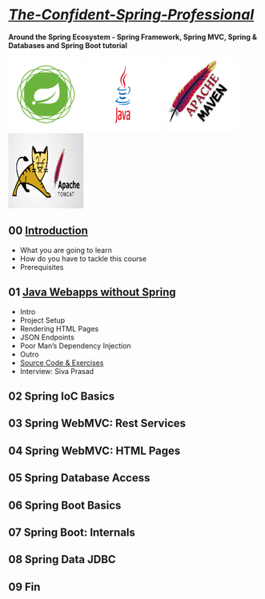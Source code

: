 # ***[The-Confident-Spring-Professional]()***
  **Around the Spring Ecosystem - Spring Framework, Spring MVC, Spring & Databases and Spring Boot tutorial**


<p float="left">
  <img src="https://github.com/halilkosee/The-Confident-Spring-Professional/blob/main/img/1.png" width="150" height=150 />
  <img src="https://github.com/halilkosee/The-Confident-Spring-Professional/blob/main/img/2.png" width="150" height=150 />
  <img src="https://github.com/halilkosee/The-Confident-Spring-Professional/blob/main/img/3.jfif" width="150" height=150 />
  <img src="https://github.com/halilkosee/The-Confident-Spring-Professional/blob/main/img/4.png" width="150" height=150 />
</p>


## 00 [Introduction](https://github.com/halilkosee/The-Confident-Spring-Professional/blob/main/00%20Introduction/readme.md)
* What you are going to learn
* How do you have to tackle this course
* Prerequisites

## 01 [Java Webapps without Spring](https://github.com/halilkosee/The-Confident-Spring-Professional/tree/main/01%20Java%20Webapps%20without%20Spring/myfancypdfinvoices/src/main/java/com/halilkose/myfancypdfinvoices)
* Intro
* Project Setup
* Rendering HTML Pages
* JSON Endpoints
* Poor Man’s Dependency Injection
* Outro
* [Source Code & Exercises](https://github.com/halilkosee/The-Confident-Spring-Professional/tree/main/01%20Java%20Webapps%20without%20Spring/mybank)
* Interview: Siva Prasad

## 02 Spring IoC Basics
## 03 Spring WebMVC: Rest Services
## 04 Spring WebMVC: HTML Pages
## 05 Spring Database Access
## 06 Spring Boot Basics
## 07 Spring Boot: Internals
## 08 Spring Data JDBC
## 09 Fin
  
  
  
  

